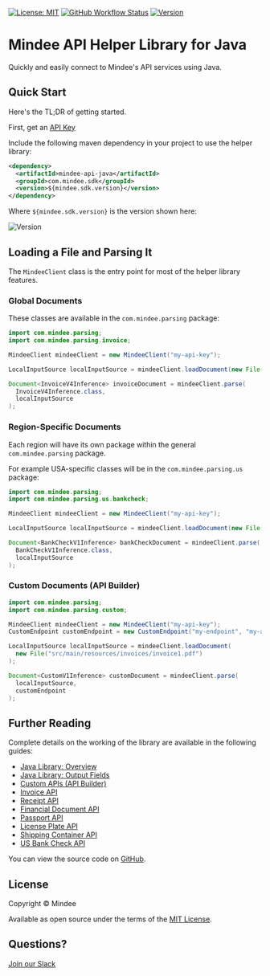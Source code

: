 [![License: MIT](https://img.shields.io/github/license/mindee/mindee-api-java)](https://opensource.org/licenses/MIT) [![GitHub Workflow Status](https://img.shields.io/github/actions/workflow/status/mindee/mindee-api-java/build.yml)](https://github.com/mindee/mindee-api-java) [![Version](https://img.shields.io/maven-central/v/com.mindee.sdk/mindee-api-java)](https://mvnrepository.com/artifact/com.mindee.sdk/mindee-api-java)

# Mindee API Helper Library for Java
Quickly and easily connect to Mindee's API services using Java.

## Quick Start
Here's the TL;DR of getting started.

First, get an [API Key](https://developers.mindee.com/docs/create-api-key)

Include the following maven dependency in your project to use the helper library:
```xml
<dependency>
  <artifactId>mindee-api-java</artifactId>
  <groupId>com.mindee.sdk</groupId>
  <version>${mindee.sdk.version}</version>
</dependency>
```

Where `${mindee.sdk.version}` is the version shown here:

![Version](https://img.shields.io/maven-central/v/com.mindee.sdk/mindee-api-java)


## Loading a File and Parsing It
The `MindeeClient` class is the entry point for most of the helper library features.

### Global Documents
These classes are available in the `com.mindee.parsing` package: 

```java
import com.mindee.parsing;
import com.mindee.parsing.invoice;

MindeeClient mindeeClient = new MindeeClient("my-api-key");

LocalInputSource localInputSource = mindeeClient.loadDocument(new File("/path/to/the/file.ext"));

Document<InvoiceV4Inference> invoiceDocument = mindeeClient.parse(
  InvoiceV4Inference.class,
  localInputSource
);
```

### Region-Specific Documents
Each region will have its own package within the general `com.mindee.parsing` package.

For example USA-specific classes will be in the `com.mindee.parsing.us` package:

```java
import com.mindee.parsing;
import com.mindee.parsing.us.bankcheck;

MindeeClient mindeeClient = new MindeeClient("my-api-key");

LocalInputSource localInputSource = mindeeClient.loadDocument(new File("/path/to/the/file.ext"));

Document<BankCheckV1Inference> bankCheckDocument = mindeeClient.parse(
  BankCheckV1Inference.class,
  localInputSource
);
```

### Custom Documents (API Builder)
```java
import com.mindee.parsing;
import com.mindee.parsing.custom;

MindeeClient mindeeClient = new MindeeClient("my-api-key");
CustomEndpoint customEndpoint = new CustomEndpoint("my-endpoint", "my-account");

LocalInputSource localInputSource = mindeeClient.loadDocument(
  new File("src/main/resources/invoices/invoice1.pdf")
);

Document<CustomV1Inference> customDocument = mindeeClient.parse(
  localInputSource,
  customEndpoint
);
```

## Further Reading
Complete details on the working of the library are available in the following guides:

* [Java Library: Overview](https://developers.mindee.com/docs/java-ocr-getting-started)
* [Java Library: Output Fields](https://developers.mindee.com/docs/java-field)
* [Custom APIs (API Builder)](https://developers.mindee.com/docs/java-api-builder)
* [Invoice API](https://developers.mindee.com/docs/java-invoice-ocr)
* [Receipt API](https://developers.mindee.com/docs/java-receipt-ocr)
* [Financial Document API](https://developers.mindee.com/docs/java-financial-document-ocr)
* [Passport API](https://developers.mindee.com/docs/java-passport-ocr)
* [License Plate API](https://developers.mindee.com/docs/java-license-plates-ocr)
* [Shipping Container API](https://developers.mindee.com/docs/java-shipping-containers-ocr)
* [US Bank Check API](https://developers.mindee.com/docs/java-us-bank-check-ocr)

You can view the source code on [GitHub](https://github.com/mindee/mindee-api-nodejs).


## License
Copyright © Mindee

Available as open source under the terms of the [MIT License](https://opensource.org/licenses/MIT).


## Questions?
[Join our Slack](https://join.slack.com/t/mindee-community/shared_invite/zt-1jv6nawjq-FDgFcF2T5CmMmRpl9LLptw)
